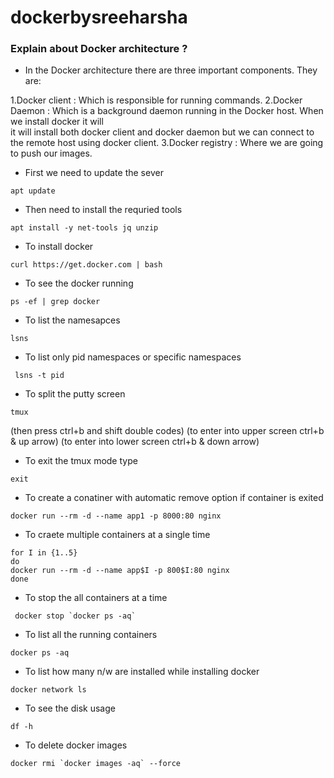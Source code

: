 # dockerbysreeharsha

### Explain about Docker architecture ?

* In the Docker architecture there are three important components. They are:

1.Docker client   : Which is responsible for running commands.
2.Docker Daemon   : Which is a background daemon running in the Docker host. When we install docker it will       
                    it will install both docker client and docker daemon but we can connect to the remote host 
                    using docker client.
3.Docker registry : Where we are going to push our images.

* First we need to update the sever

```
apt update
```

* Then need to install the requried tools

```
apt install -y net-tools jq unzip
```

* To install docker

```
curl https://get.docker.com | bash

```

* To see the docker running 

```
ps -ef | grep docker 
```

* To list the namesapces

```
lsns
```

* To list only pid namespaces or specific namespaces

```
 lsns -t pid 
```

* To split the putty screen

```
tmux 
```
(then press ctrl+b and shift double codes)
(to enter into upper screen ctrl+b & up arrow)
(to enter into lower screen ctrl+b & down arrow)

* To exit the tmux mode type

```
exit
```

* To create a conatiner with automatic remove option if container is exited

```
docker run --rm -d --name app1 -p 8000:80 nginx
```

* To craete multiple containers at a single time

```
for I in {1..5}
do
docker run --rm -d --name app$I -p 800$I:80 nginx
done
```

* To stop the all containers at a time

```
 docker stop `docker ps -aq`
```

* To list all  the running containers

```
docker ps -aq
```

* To list how many n/w are installed while installing docker

```
docker network ls
```

* To see the disk usage

```
df -h
```

* To delete docker images

```
docker rmi `docker images -aq` --force
```
